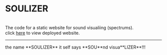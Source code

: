 # SOULIZER
<br>
The code for a static website for sound visualiing (spectrums).<br>
click <a href="https://jrkej.github.io/soulizer/" target="#">here</a> to view deployed website.
<hr>
the name **SOULIZER** it self says **SOU**nd visua**LIZER**!!!
